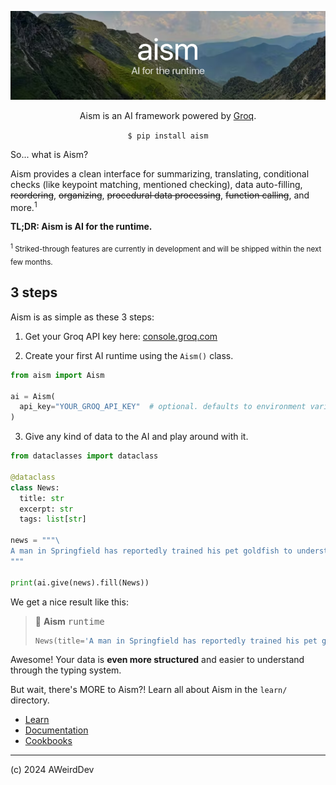 <div align="center">

![banner](weird_banner.png)

Aism is an AI framework powered by [Groq](https://groq.com).

`$ pip install aism`

</div>

So... what is Aism?

Aism provides a clean interface for summarizing, translating, conditional checks (like keypoint matching, mentioned checking), data auto-filling, <s>reordering</s>, <s>organizing</s>, <s>procedural data processing</s>, <s>function calling</s>, and more.<sup>1</sup>

**TL;DR: Aism is AI for the runtime.**

<sub><sup>1</sup> Striked-through features are currently in development and will be shipped within the next few months.</sub>

## 3 steps

Aism is as simple as these 3 steps:

1. Get your Groq API key here: [console.groq.com](https://console.groq.com/keys)

2. Create your first AI runtime using the `Aism()` class.

```python
from aism import Aism

ai = Aism(
  api_key="YOUR_GROQ_API_KEY"  # optional. defaults to environment variable "GROQ_API_KEY"
)
```

3. Give any kind of data to the AI and play around with it.

```python
from dataclasses import dataclass

@dataclass
class News:
  title: str
  excerpt: str
  tags: list[str]

news = """\
A man in Springfield has reportedly trained his pet goldfish to understand basic calculus principles. While skeptics abound, the fish has allegedly aced every test.
"""

print(ai.give(news).fill(News))
```

We get a nice result like this:

> 🐣 **Aism** <kbd>runtime</kbd>
> 
> ```python
> News(title='A man in Springfield has reportedly trained his pet goldfish to understand basic calculus principles', summarization='While skeptics abound, the fish has allegedly aced every test', tags=['goldfish', 'calculus', 'Springfield'])
> ```

Awesome! Your data is **even more structured** and easier to understand through the typing system.

But wait, there's MORE to Aism?! Learn all about Aism in the `learn/` directory.

- [Learn](./learn/README.md)
- [Documentation](./learn/docs)
- [Cookbooks](./learn/cookbooks)

***

(c) 2024 AWeirdDev
